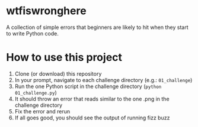 # wtfiswronghere
A collection of simple errors that beginners are likely to hit when they start to write Python code.

# How to use this project
1. Clone (or download) this repository
2. In your prompt, navigate to each challenge directory (e.g.: `01_challenge`)
3. Run the one Python script in the challenge directory (`python 01_challenge.py`)
4. It should throw an error that reads similar to the one .png in the challenge directory
5. Fix the error and rerun
6. If all goes good, you should see the output of running fizz buzz
